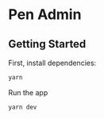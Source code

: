 # Pen Admin

## Getting Started

First, install dependencies:

```bash
yarn
```

Run the app

```bash
yarn dev
```
